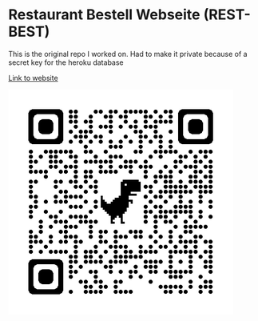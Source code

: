 # Restaurant Bestell Webseite (REST-BEST)

This is the original repo I worked on. 
Had to make it private because of a secret key for the heroku database

[Link to website](https://rest-best.herokuapp.com/)

![Alt text](./app/static/img/qrcode_rest-best.herokuapp.com.png?raw=true "Title")
